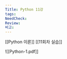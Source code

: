 ```yaml
---
Title: Python 11강
tags: 
NeedCheck: 
Review: 
비고:
---
```

[[Python 이론]]
[[11회차 실습]]

![[Python-1.pdf]]